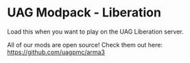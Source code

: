 # UAG Modpack - Liberation

Load this when you want to play on the UAG Liberation server.

All of our mods are open source! Check them out here: https://github.com/uagpmc/arma3
